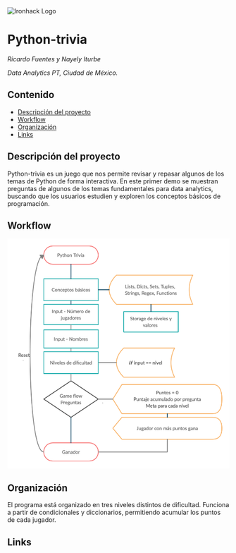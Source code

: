 <img src="https://bit.ly/2VnXWr2" alt="Ironhack Logo" width="100"/>

# Python-trivia 
*Ricardo Fuentes y Nayely Iturbe*

*Data Analytics PT, Ciudad de México.*

## Contenido
- [Descripción del proyecto](#project-description)
- [Workflow](#workflow)
- [Organización](#organization)
- [Links](#links)

<a name="project-description"></a>

## Descripción del proyecto
Python-trivia es un juego que nos permite revisar y repasar algunos de los temas de Python de forma interactiva. En este primer demo se muestran preguntas de algunos de los temas fundamentales para data analytics, buscando que los usuarios estudien y exploren los conceptos básicos de programación.

<a name="workflow"></a>

## Workflow
![alt text](https://raw.githubusercontent.com/nayiturbel/Proyecto-1/main/Trivia.png)

<a name="organization"></a>

## Organización
El programa está organizado en tres niveles distintos de dificultad. Funciona a partir de condicionales y diccionarios, permitiendo acumular los puntos de cada jugador.

<a name="links"></a>

## Links
